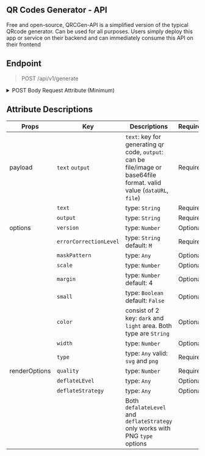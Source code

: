 ## QR Codes Generator - API

Free and open-source, QRCGen-API is a simplified version of the typical QRcode generator. Can be used for all purposes. Users simply deploy this app or service on their backend and can immediately consume this API on their frontend

## Endpoint

> POST /api/v1/generate

<details>
<summary>POST Body Request Attribute (Minimum)</summary>

```json
{
    "payload": {
        "text": "{{$randomString}}",
        "output": "dataURL"
    },
    "options": {
        "type": "png",
        "errorCorrectionLevel": "M"
    },
    "renderOptions": {
        "quality": 80
    }
}
```

</details>

## Attribute Descriptions

| Props | Key | Descriptions | Required |
| ----- | --- | ------------ | -------- |
| payload | `text` `output` | `text`: key for generating qr code, `output`: can be file/image or base64file format. valid value (`dataURL`, `file`) | Required |
| | `text` | type: `String` | Required |
| | `output` | type: `String` | Required |
| options | `version` | type: `Number` | Optional |
| | `errorCorrectionLevel` | type: `String` default: `M` | Required |
| | `maskPattern` | type: `Any` | Optional |
| | `scale` | type: `Number` | Optional |
| | `margin` | type: `Number` default: 4 | Optional |
| | `small` | type: `Boolean` default: `False` | Optional |
| | `color` | consist of 2 key: `dark` and `light` area. Both type are `String` | Optional |
| | `width` | type: `Number` | Optional
| | `type` | type: `Any` valid: `svg` and `png` | Required
| renderOptions | `quality` | type: `Number` | Required
| | `deflateLEvel` | type: `Any` | Optional |
| | `deflateStrategy` | type: `Any` | Optional |
| | | Both `defalateLevel` and `deflateStrategy` only works with PNG `type` options